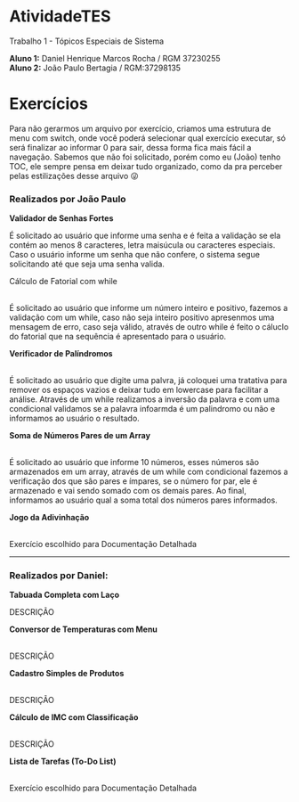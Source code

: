 # AtividadeTES
Trabalho 1 - Tópicos Especiais de Sistema

<b>Aluno 1:</b> Daniel Henrique Marcos Rocha / RGM 37230255<br>
<b>Aluno 2:</b> João Paulo Bertagia / RGM:37298135

# Exercícios

Para não gerarmos um arquivo por exercício, criamos uma estrutura de menu com switch, onde você poderá selecionar qual exercício executar, só será finalizar ao informar 0 para sair, dessa forma fica mais fácil a navegação. Sabemos que não foi solicitado, porém como eu (João) tenho TOC, ele sempre pensa em deixar tudo organizado, como da pra perceber pelas estilizações desse arquivo 😜

<h3>Realizados por João Paulo</h3>

<b>Validador de Senhas Fortes</b><br>
<p style="text-align: left;">É solicitado ao usuário que informe uma senha e é feita a validação se ela contém ao menos 8 caracteres, letra maisúcula ou caracteres especiais. Caso o usuário informe um senha que não confere, o sistema segue solicitando até que seja uma senha valida.</p>
<b></b>Cálculo de Fatorial com while</b><br><br>
<p style="text-align: left;">É solicitado ao usuário que informe um número inteiro e positivo, fazemos a validação com um while, caso não seja inteiro positivo apresenmos uma mensagem de erro, caso seja válido, através de outro while é feito o cáluclo do fatorial que na sequência é apresentado para o usuário.</p>
<b>Verificador de Palíndromos</b><br><br>
<p style="text-align: left;">É solicitado ao usuário que digite uma palvra, já coloquei uma tratativa para remover os espaços vazios e deixar tudo em lowercase para facilitar a análise. Através de um while realizamos a inversão da palavra e com uma condicional validamos se a palavra infoarmda é um palindromo ou não e informamos ao usuário o resultado.</p>
<b>Soma de Números Pares de um Array</b><br><br>
<p style="text-align: left;">É solicitado ao usuário que informe 10 números, esses números são armazenados em um array, através de um while com condicional fazemos a verificação dos que são pares e ímpares, se o número for par, ele é armazenado e vai sendo somado com os demais pares. Ao final, informamos ao usuário qual a soma total dos números pares informados.</p>
<b>Jogo da Adivinhação</b><br><br>
<p style="text-align: left;">Exercício escolhido para Documentação Detalhada</p>

<hr>
<h3>Realizados por Daniel:</h3>

<b>Tabuada Completa com Laço</b><br>
<p style="text-align: left;">DESCRIÇÃO</p>
<b>Conversor de Temperaturas com Menu</b><br><br>
<p style="text-align: left;">DESCRIÇÃO</p>
<b>Cadastro Simples de Produtos</b><br><br>
<p style="text-align: left;">DESCRIÇÃO</p>
<b>Cálculo de IMC com Classificação</b><br><br>
<p style="text-align: left;">DESCRIÇÃO</p>
<b>Lista de Tarefas (To-Do List)</b><br><br>
<p style="text-align: left;">Exercício escolhido para Documentação Detalhada</p>

